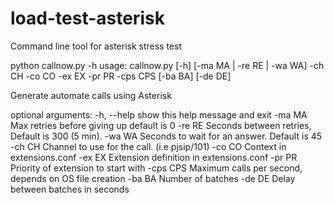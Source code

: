 # load-test-asterisk

Command line tool for asterisk stress test



python callnow.py -h
usage: callnow.py [-h] [-ma MA | -re RE | -wa WA] -ch CH -co CO -ex EX -pr PR
                  -cps CPS [-ba BA] [-de DE]

Generate automate calls using Asterisk

optional arguments:
  -h, --help  show this help message and exit
  -ma MA      Max retries before giving up default is 0
  -re RE      Seconds between retries, Default is 300 (5 min).
  -wa WA      Seconds to wait for an answer. Default is 45
  -ch CH      Channel to use for the call. (i.e pjsip/101)
  -co CO      <context-name> Context in extensions.conf
  -ex EX      <ext> Extension definition in extensions.conf
  -pr PR      Priority of extension to start with
  -cps CPS    Maximum calls per second, depends on OS file creation
  -ba BA      Number of batches
  -de DE      Delay between batches in seconds


